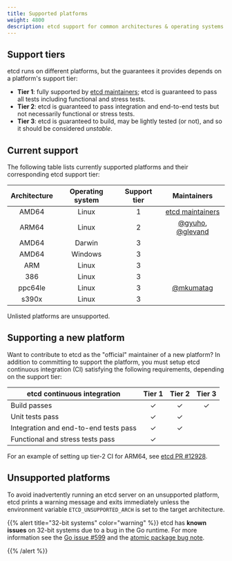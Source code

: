 ```yaml
---
title: Supported platforms
weight: 4800
description: etcd support for common architectures & operating systems
---
```


## Support tiers

etcd runs on different platforms, but the guarantees it provides depends on a
platform's support tier:

- **Tier 1**: fully supported by [etcd maintainers][]; etcd is guaranteed to
  pass all tests including functional and stress tests.
- **Tier 2**: etcd is guaranteed to pass integration and end-to-end tests but
  not necessarily functional or stress tests.
- **Tier 3**: etcd is guaranteed to build, may be lightly tested (or not), and
  so it should be considered _unstable_.

## Current support


The following table lists currently supported platforms and their corresponding
etcd support tier:

| Architecture | Operating system | Support tier | Maintainers                 |
|:------------:|:----------------:|:------------:|:---------------------------:|
| AMD64        | Linux            | 1            | [etcd maintainers][]        |
| ARM64        | Linux            | 2            | [@gyuho][], [@glevand][]    |
| AMD64        | Darwin           | 3            |                             |
| AMD64        | Windows          | 3            |                             |
| ARM          | Linux            | 3            |                             |
| 386          | Linux            | 3            |                             |
| ppc64le      | Linux            | 3            | [@mkumatag][]               |
| s390x        | Linux            | 3            |                             |

Unlisted platforms are unsupported.

## Supporting a new platform

Want to contribute to etcd as the "official" maintainer of a new platform? In
addition to committing to support the platform, you must setup etcd continuous
integration (CI) satisfying the following requirements, depending on the support
tier:

| etcd continuous integration           | Tier 1 | Tier 2 | Tier 3 |
| ------------------------------------- |:------:|:------:|:------:|
| Build passes                          | &check;| &check;| &check;|
| Unit tests pass                       | &check;| &check;|        |
| Integration and end-to-end tests pass | &check;| &check;|        |
| Functional and stress tests pass      | &check;|        |        |

For an example of setting up tier-2 CI for ARM64, see [etcd PR #12928][].

## Unsupported platforms

To avoid inadvertently running an etcd server on an unsupported platform, etcd
prints a warning message and exits immediately unless the environment variable
`ETCD_UNSUPPORTED_ARCH` is set to the target architecture.

{{% alert title="32-bit systems" color="warning" %}}
  etcd has **known issues** on 32-bit systems due to a bug in the Go runtime.
  For more information see the [Go issue #599][go-issue] and the [atomic package
  bug note][go-atomic].

  [go-atomic]: https://golang.org/pkg/sync/atomic/#pkg-note-BUG
  [go-issue]: https://github.com/golang/go/issues/599
{{% /alert %}}

[@glevand]: https://github.com/glevand
[@gyuho]: https://github.com/gyuho
[@mkumatag]: https://github.com/mkumatag
[etcd maintainers]: https://github.com/etcd-io/etcd/blob/master/MAINTAINERS
[etcd PR #12928]: https://github.com/etcd-io/etcd/pull/12928

